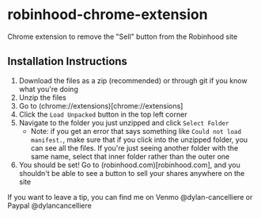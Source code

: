 # robinhood-chrome-extension
Chrome extension to remove the "Sell" button from the Robinhood site

## Installation Instructions

1. Download the files as a zip (recommended) or through git if you know what you're doing
2. Unzip the files
3. Go to (chrome://extensions)[chrome://extensions]
4. Click the `Load Unpacked` button in the top left corner
5. Navigate to the folder you just unzipped and click `Select Folder`
    * Note: if you get an error that says something like `Could not load manifest.`, make sure that if you click into the unzipped folder, you can see all the files. If you're just seeing another folder with the same name, select that inner folder rather than the outer one
6. You should be set! Go to (robinhood.com)[robinhood.com], and you shouldn't be able to see a button to sell your shares anywhere on the site



If you want to leave a tip, you can find me on Venmo @dylan-cancelliere or Paypal @dylancancelliere
